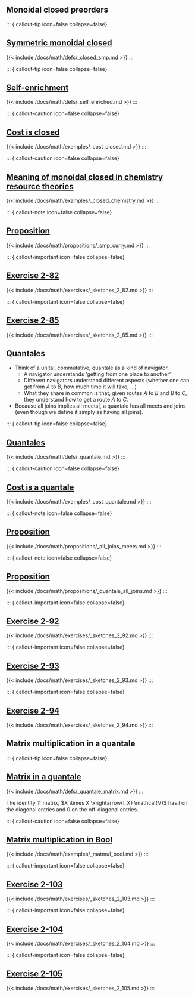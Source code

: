 
## Monoidal closed preorders

::: {.callout-tip icon=false collapse=false}
## [Symmetric monoidal closed](/docs/math/defs/closed_smp.qmd)
{{< include /docs/math/defs/_closed_smp.md >}}
:::

::: {.callout-tip icon=false collapse=false}
## [Self-enrichment](/docs/math/defs/self_enriched.qmd)
{{< include /docs/math/defs/_self_enriched.md >}}
:::

::: {.callout-caution icon=false collapse=false}
## [**Cost** is closed](/docs/math/examples/cost_closed.qmd)
{{< include /docs/math/examples/_cost_closed.md >}}
:::

::: {.callout-caution icon=false collapse=false}
## [Meaning of monoidal closed in chemistry resource theories](/docs/math/examples/closed_chemistry.qmd)
{{< include /docs/math/examples/_closed_chemistry.md >}}
:::

::: {.callout-note icon=false collapse=false}
## [Proposition](/docs/math/propositions/smp_curry.qmd)
{{< include /docs/math/propositions/_smp_curry.md >}}
:::

::: {.callout-important icon=false collapse=false}
## [Exercise 2-82](/docs/math/exercises/sketches_2_82.qmd)
{{< include /docs/math/exercises/_sketches_2_82.md >}}
:::

::: {.callout-important icon=false collapse=false}
## [Exercise 2-85](/docs/math/exercises/sketches_2_85.qmd)
{{< include /docs/math/exercises/_sketches_2_85.md >}}
:::

## Quantales

- Think of a unital, commutative, quantale as a kind of navigator.
    - A navigator understands 'getting from one place to another'
    - Different navigators understand different aspects (whether one can get from $A$ to $B$, how much time it will take, ...)
    - What they share in common is that, given routes $A$ to $B$ and $B$ to $C$, they understand how to get a route $A$ to $C$.
- Because all joins implies all meets|, a quantale has all meets and joins (even though we define it simply as having all joins).

::: {.callout-tip icon=false collapse=false}
## [Quantales](/docs/math/defs/quantale.qmd)
{{< include /docs/math/defs/_quantale.md >}}
:::

::: {.callout-caution icon=false collapse=false}
## [**Cost** is a quantale](/docs/math/examples/cost_quantale.qmd)
{{< include /docs/math/examples/_cost_quantale.md >}}
:::

::: {.callout-note icon=false collapse=false}
## [Proposition](/docs/math/propositions/all_joins_meets.qmd)
{{< include /docs/math/propositions/_all_joins_meets.md >}}
:::

::: {.callout-note icon=false collapse=false}
## [Proposition](/docs/math/propositions/quantale_all_joins.qmd)
{{< include /docs/math/propositions/_quantale_all_joins.md >}}
:::

::: {.callout-important icon=false collapse=false}
## [Exercise 2-92](/docs/math/exercises/sketches_2_92.qmd)
{{< include /docs/math/exercises/_sketches_2_92.md >}}
:::

::: {.callout-important icon=false collapse=false}
## [Exercise 2-93](/docs/math/exercises/sketches_2_93.qmd)
{{< include /docs/math/exercises/_sketches_2_93.md >}}
:::

::: {.callout-important icon=false collapse=false}
## [Exercise 2-94](/docs/math/exercises/sketches_2_94.qmd)
{{< include /docs/math/exercises/_sketches_2_94.md >}}
:::


## Matrix multiplication in a quantale

::: {.callout-tip icon=false collapse=false}
## [Matrix in a quantale](/docs/math/defs/quantale_matrix.qmd)
{{< include /docs/math/defs/_quantale_matrix.md >}}
:::

The identity $\mathcal{V}$ matrix, $X \times X \xrightarrow{I_X} \mathcal{V}$ 
has $I$ on the diagonal entries and $0$ on the off-diagonal entries.

::: {.callout-caution icon=false collapse=false}
## [Matrix multiplication in **Bool**](/docs/math/examples/matmul_bool.qmd)
{{< include /docs/math/examples/_matmul_bool.md >}}
:::

::: {.callout-important icon=false collapse=false}
## [Exercise 2-103](/docs/math/exercises/sketches_2_103.qmd)
{{< include /docs/math/exercises/_sketches_2_103.md >}}
:::

::: {.callout-important icon=false collapse=false}
## [Exercise 2-104](/docs/math/exercises/sketches_2_104.qmd)
{{< include /docs/math/exercises/_sketches_2_104.md >}}
:::

::: {.callout-important icon=false collapse=false}
## [Exercise 2-105](/docs/math/exercises/sketches_2_105.qmd)
{{< include /docs/math/exercises/_sketches_2_105.md >}}
:::
